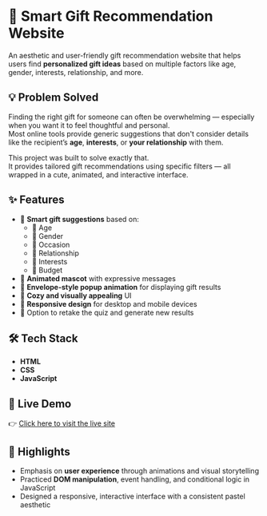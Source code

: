 # 🎁 Smart Gift Recommendation Website

An aesthetic and user-friendly gift recommendation website that helps users find **personalized gift ideas** based on multiple factors like age, gender, interests, relationship, and more.

## 💡 Problem Solved

Finding the right gift for someone can often be overwhelming — especially when you want it to feel thoughtful and personal.  
Most online tools provide generic suggestions that don't consider details like the recipient’s **age**, **interests**, or **your relationship** with them.

This project was built to solve exactly that.  
It provides tailored gift recommendations using specific filters — all wrapped in a cute, animated, and interactive interface.

## ✨ Features

- 🎯 **Smart gift suggestions** based on:
  - 🎂 Age  
  - 👧 Gender  
  - 🎉 Occasion  
  - 👭 Relationship  
  - 🎯 Interests  
  - 💸 Budget  
- 🧸 **Animated mascot** with expressive messages  
- 💌 **Envelope-style popup animation** for displaying gift results  
- 🎀 **Cozy and visually appealing** UI  
- 📱 **Responsive design** for desktop and mobile devices  
- 🔁 Option to retake the quiz and generate new results  

## 🛠️ Tech Stack

- **HTML**  
- **CSS**  
- **JavaScript**

## 🚀 Live Demo

👉 [Click here to visit the live site](https://rid-28.github.io/Smart-Gift-Recommendation/)

## 🧠 Highlights

- Emphasis on **user experience** through animations and visual storytelling  
- Practiced **DOM manipulation**, event handling, and conditional logic in JavaScript  
- Designed a responsive, interactive interface with a consistent pastel aesthetic  
